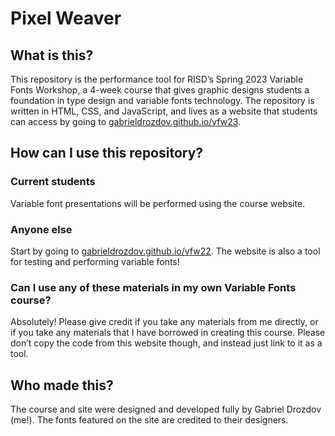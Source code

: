 # Pixel Weaver

## What is this?
This repository is the performance tool for RISD’s Spring 2023 Variable Fonts Workshop, a 4-week course that gives graphic designs students a foundation in type design and variable fonts technology. The repository is written in HTML, CSS, and JavaScript, and lives as a website that students can access by going to [gabrieldrozdov.github.io/vfw23](https://gabrieldrozdov.github.io/vfw23/).

## How can I use this repository?
### Current students
Variable font presentations will be performed using the course website.
### Anyone else
Start by going to [gabrieldrozdov.github.io/vfw22](https://gabrieldrozdov.github.io/wpw22/). The website is also a tool for testing and performing variable fonts!
### Can I use any of these materials in my own Variable Fonts course?
Absolutely! Please give credit if you take any materials from me directly, or if you take any materials that I have borrowed in creating this course. Please don’t copy the code from this website though, and instead just link to it as a tool.

## Who made this?
The course and site were designed and developed fully by Gabriel Drozdov (me!). The fonts featured on the site are credited to their designers.
